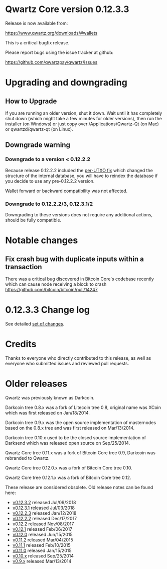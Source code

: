 Qwartz Core version 0.12.3.3
==========================

Release is now available from:

  <https://www.qwartz.org/downloads/#wallets>

This is a critical bugfix release.

Please report bugs using the issue tracker at github:

  <https://github.com/qwartzpay/qwartz/issues>


Upgrading and downgrading
=========================

How to Upgrade
--------------

If you are running an older version, shut it down. Wait until it has completely
shut down (which might take a few minutes for older versions), then run the
installer (on Windows) or just copy over /Applications/Qwartz-Qt (on Mac) or
qwartzd/qwartz-qt (on Linux).

Downgrade warning
-----------------

### Downgrade to a version < 0.12.2.2

Because release 0.12.2.2 included the [per-UTXO fix](release-notes/qwartz/release-notes-0.12.2.2.md#per-utxo-fix)
which changed the structure of the internal database, you will have to reindex
the database if you decide to use any pre-0.12.2.2 version.

Wallet forward or backward compatibility was not affected.

### Downgrade to 0.12.2.2/3, 0.12.3.1/2

Downgrading to these versions does not require any additional actions, should be
fully compatible.


Notable changes
===============

Fix crash bug with duplicate inputs within a transaction
--------------------------------------------------------

There was a critical bug discovered in Bitcoin Core's codebase recently which
can cause node receiving a block to crash https://github.com/bitcoin/bitcoin/pull/14247

0.12.3.3 Change log
===================

See detailed [set of changes](https://github.com/qwartzpay/qwartz/compare/v0.12.3.2...qwartzpay:v0.12.3.3).

Credits
=======

Thanks to everyone who directly contributed to this release,
as well as everyone who submitted issues and reviewed pull requests.


Older releases
==============

Qwartz was previously known as Darkcoin.

Darkcoin tree 0.8.x was a fork of Litecoin tree 0.8, original name was XCoin
which was first released on Jan/18/2014.

Darkcoin tree 0.9.x was the open source implementation of masternodes based on
the 0.8.x tree and was first released on Mar/13/2014.

Darkcoin tree 0.10.x used to be the closed source implementation of Darksend
which was released open source on Sep/25/2014.

Qwartz Core tree 0.11.x was a fork of Bitcoin Core tree 0.9,
Darkcoin was rebranded to Qwartz.

Qwartz Core tree 0.12.0.x was a fork of Bitcoin Core tree 0.10.

Qwartz Core tree 0.12.1.x was a fork of Bitcoin Core tree 0.12.

These release are considered obsolete. Old release notes can be found here:

- [v0.12.3.2](https://github.com/qwartzpay/qwartz/blob/master/doc/release-notes/qwartz/release-notes-0.12.3.2.md) released Jul/09/2018
- [v0.12.3.1](https://github.com/qwartzpay/qwartz/blob/master/doc/release-notes/qwartz/release-notes-0.12.3.1.md) released Jul/03/2018
- [v0.12.2.3](https://github.com/qwartzpay/qwartz/blob/master/doc/release-notes/qwartz/release-notes-0.12.2.3.md) released Jan/12/2018
- [v0.12.2.2](https://github.com/qwartzpay/qwartz/blob/master/doc/release-notes/qwartz/release-notes-0.12.2.2.md) released Dec/17/2017
- [v0.12.2](https://github.com/qwartzpay/qwartz/blob/master/doc/release-notes/qwartz/release-notes-0.12.2.md) released Nov/08/2017
- [v0.12.1](https://github.com/qwartzpay/qwartz/blob/master/doc/release-notes/qwartz/release-notes-0.12.1.md) released Feb/06/2017
- [v0.12.0](https://github.com/qwartzpay/qwartz/blob/master/doc/release-notes/qwartz/release-notes-0.12.0.md) released Jun/15/2015
- [v0.11.2](https://github.com/qwartzpay/qwartz/blob/master/doc/release-notes/qwartz/release-notes-0.11.2.md) released Mar/04/2015
- [v0.11.1](https://github.com/qwartzpay/qwartz/blob/master/doc/release-notes/qwartz/release-notes-0.11.1.md) released Feb/10/2015
- [v0.11.0](https://github.com/qwartzpay/qwartz/blob/master/doc/release-notes/qwartz/release-notes-0.11.0.md) released Jan/15/2015
- [v0.10.x](https://github.com/qwartzpay/qwartz/blob/master/doc/release-notes/qwartz/release-notes-0.10.0.md) released Sep/25/2014
- [v0.9.x](https://github.com/qwartzpay/qwartz/blob/master/doc/release-notes/qwartz/release-notes-0.9.0.md) released Mar/13/2014

